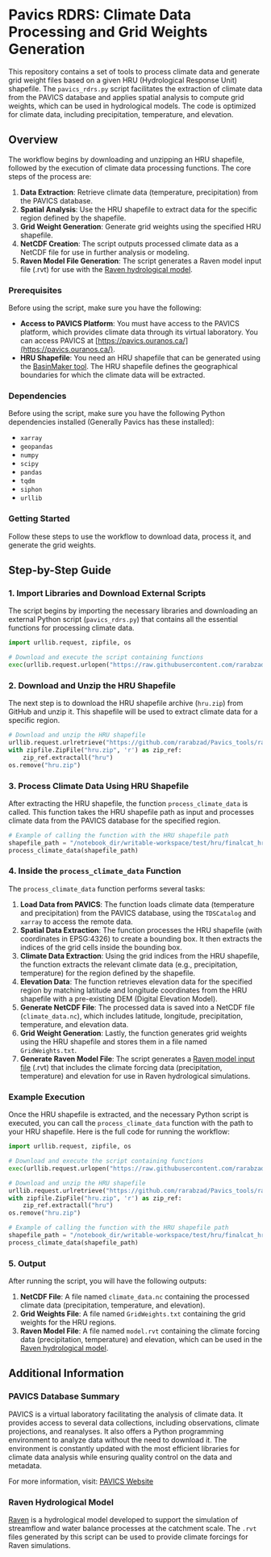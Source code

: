 # Pavics RDRS: Climate Data Processing and Grid Weights Generation

This repository contains a set of tools to process climate data and generate grid weight files based on a given HRU (Hydrological Response Unit) shapefile. The `pavics_rdrs.py` script facilitates the extraction of climate data from the PAVICS database and applies spatial analysis to compute grid weights, which can be used in hydrological models. The code is optimized for climate data, including precipitation, temperature, and elevation.

## Overview

The workflow begins by downloading and unzipping an HRU shapefile, followed by the execution of climate data processing functions. The core steps of the process are:

1. **Data Extraction**: Retrieve climate data (temperature, precipitation) from the PAVICS database.
2. **Spatial Analysis**: Use the HRU shapefile to extract data for the specific region defined by the shapefile.
3. **Grid Weight Generation**: Generate grid weights using the specified HRU shapefile.
4. **NetCDF Creation**: The script outputs processed climate data as a NetCDF file for use in further analysis or modeling.
5. **Raven Model File Generation**: The script generates a Raven model input file (.rvt) for use with the [Raven hydrological model](https://raven.uwaterloo.ca/).

### Prerequisites

Before using the script, make sure you have the following:

- **Access to PAVICS Platform**: You must have access to the PAVICS platform, which provides climate data through its virtual laboratory. You can access PAVICS at [https://pavics.ouranos.ca/](https://pavics.ouranos.ca/).
- **HRU Shapefile**: You need an HRU shapefile that can be generated using the [BasinMaker tool](https://hydrology.uwaterloo.ca/basinmaker/). The HRU shapefile defines the geographical boundaries for which the climate data will be extracted.

### Dependencies

Before using the script, make sure you have the following Python dependencies installed (Generally Pavics has these installed):

- `xarray`
- `geopandas`
- `numpy`
- `scipy`
- `pandas`
- `tqdm`
- `siphon`
- `urllib`

### Getting Started

Follow these steps to use the workflow to download data, process it, and generate the grid weights.

## Step-by-Step Guide

### 1. Import Libraries and Download External Scripts

The script begins by importing the necessary libraries and downloading an external Python script (`pavics_rdrs.py`) that contains all the essential functions for processing climate data.

```python
import urllib.request, zipfile, os

# Download and execute the script containing functions
exec(urllib.request.urlopen("https://raw.githubusercontent.com/rarabzad/Pavics_tools/refs/heads/main/RDRS/pavics_rdrs.py").read())
```

### 2. Download and Unzip the HRU Shapefile

The next step is to download the HRU shapefile archive (`hru.zip`) from GitHub and unzip it. This shapefile will be used to extract climate data for a specific region.

```python
# Download and unzip the HRU shapefile
urllib.request.urlretrieve("https://github.com/rarabzad/Pavics_tools/raw/refs/heads/main/RDRS/hru.zip", "hru.zip")
with zipfile.ZipFile("hru.zip", 'r') as zip_ref:
    zip_ref.extractall("hru")
os.remove("hru.zip")
```

### 3. Process Climate Data Using HRU Shapefile

After extracting the HRU shapefile, the function `process_climate_data` is called. This function takes the HRU shapefile path as input and processes climate data from the PAVICS database for the specified region.

```python
# Example of calling the function with the HRU shapefile path
shapefile_path = "/notebook_dir/writable-workspace/test/hru/finalcat_hru_info.shp"  # Replace with actual path
process_climate_data(shapefile_path)
```

### 4. Inside the `process_climate_data` Function

The `process_climate_data` function performs several tasks:

1. **Load Data from PAVICS**: The function loads climate data (temperature and precipitation) from the PAVICS database, using the `TDSCatalog` and `xarray` to access the remote data.
2. **Spatial Data Extraction**: The function processes the HRU shapefile (with coordinates in EPSG:4326) to create a bounding box. It then extracts the indices of the grid cells inside the bounding box.
3. **Climate Data Extraction**: Using the grid indices from the HRU shapefile, the function extracts the relevant climate data (e.g., precipitation, temperature) for the region defined by the shapefile.
4. **Elevation Data**: The function retrieves elevation data for the specified region by matching latitude and longitude coordinates from the HRU shapefile with a pre-existing DEM (Digital Elevation Model).
5. **Generate NetCDF File**: The processed data is saved into a NetCDF file (`climate_data.nc`), which includes latitude, longitude, precipitation, temperature, and elevation data.
6. **Grid Weight Generation**: Lastly, the function generates grid weights using the HRU shapefile and stores them in a file named `GridWeights.txt`.
7. **Generate Raven Model File**: The script generates a [Raven model input file](https://raven.uwaterloo.ca/) (.rvt) that includes the climate forcing data (precipitation, temperature) and elevation for use in Raven hydrological simulations.

### Example Execution

Once the HRU shapefile is extracted, and the necessary Python script is executed, you can call the `process_climate_data` function with the path to your HRU shapefile. Here is the full code for running the workflow:

```python
import urllib.request, zipfile, os

# Download and execute the script containing functions
exec(urllib.request.urlopen("https://raw.githubusercontent.com/rarabzad/Pavics_tools/refs/heads/main/RDRS/pavics_rdrs.py").read())

# Download and unzip the HRU shapefile
urllib.request.urlretrieve("https://github.com/rarabzad/Pavics_tools/raw/refs/heads/main/RDRS/hru.zip", "hru.zip")
with zipfile.ZipFile("hru.zip", 'r') as zip_ref:
    zip_ref.extractall("hru")
os.remove("hru.zip")

# Example of calling the function with the HRU shapefile path
shapefile_path = "/notebook_dir/writable-workspace/test/hru/finalcat_hru_info.shp"  # Replace with actual path
process_climate_data(shapefile_path)
```

### 5. Output

After running the script, you will have the following outputs:

1. **NetCDF File**: A file named `climate_data.nc` containing the processed climate data (precipitation, temperature, and elevation).
2. **Grid Weights File**: A file named `GridWeights.txt` containing the grid weights for the HRU regions.
3. **Raven Model File**: A file named `model.rvt` containing the climate forcing data (precipitation, temperature) and elevation, which can be used in the [Raven hydrological model](https://raven.uwaterloo.ca/).

## Additional Information

### PAVICS Database Summary

PAVICS is a virtual laboratory facilitating the analysis of climate data. It provides access to several data collections, including observations, climate projections, and reanalyses. It also offers a Python programming environment to analyze data without the need to download it. The environment is constantly updated with the most efficient libraries for climate data analysis while ensuring quality control on the data and metadata.

For more information, visit: [PAVICS Website](https://pavics.ouranos.ca/)

### Raven Hydrological Model

[Raven](https://raven.uwaterloo.ca/) is a hydrological model developed to support the simulation of streamflow and water balance processes at the catchment scale. The `.rvt` files generated by this script can be used to provide climate forcings for Raven simulations.
